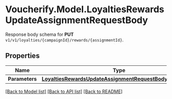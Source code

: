 # Voucherify.Model.LoyaltiesRewardsUpdateAssignmentRequestBody
Response body schema for **PUT** `v1/v1/loyalties/{campaignId}/rewards/{assignmentId}`.

## Properties

Name | Type | Description | Notes
------------ | ------------- | ------------- | -------------
**Parameters** | [**LoyaltiesRewardsUpdateAssignmentRequestBodyParameters**](LoyaltiesRewardsUpdateAssignmentRequestBodyParameters.md) |  | [optional] 

[[Back to Model list]](../README.md#documentation-for-models) [[Back to API list]](../README.md#documentation-for-api-endpoints) [[Back to README]](../README.md)

